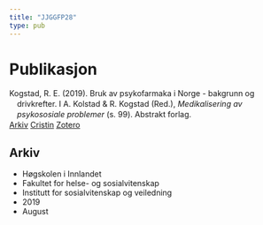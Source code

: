 ```yaml
---
title: "JJGGFP28"
type: pub
---
```

<h1>Publikasjon</h1>
<article id="csl-bib-container-JJGGFP28" class="csl-bib-container">
  <div class="csl-bib-body" style="line-height: 1.35; padding-left: 1em; text-indent:-1em;">
  <div class="csl-entry">Kogstad, R. E. (2019). Bruk av psykofarmaka i Norge - bakgrunn og drivkrefter. I A. Kolstad &amp; R. Kogstad (Red.), <i>Medikalisering av psykososiale problemer</i> (s. 99). Abstrakt forlag.</div>
</div>
  <div class="csl-bib-buttons">
    <a href="#taxonomy-article-JJGGFP28" class="csl-bib-button">Arkiv</a>
    <a href alt="Cristin URL" class="csl-bib-button">Cristin</a>
    <a href alt="Zotero URL" class="csl-bib-button">Zotero</a>
  </div>
  <div id="csl-bib-meta-container-JJGGFP28"></div>
</article>
<div id="csl-bib-meta-JJGGFP28" class="csl-bib-meta">
  <article id="taxonomy-article-JJGGFP28" class="taxonomy-article">
    <h1>Arkiv</h1>
    <ul>
      <li>Høgskolen i Innlandet</li>
      <li>Fakultet for helse- og sosialvitenskap</li>
      <li>Institutt for sosialvitenskap og veiledning</li>
      <li>2019</li>
      <li>August</li>
    </ul>
  </article>
</div>
